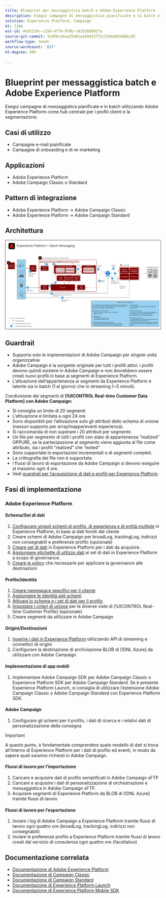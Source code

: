 ```yaml
---
title: Blueprint per messaggistica batch e Adobe Experience Platform
description: Esegui campagne di messaggistica pianificate e in batch utilizzando Adobe Experience Platform come hub centrale per i profili clienti e la segmentazione.
solution: Experience Platform, Campaign
kt: 7196
exl-id: 4e55218c-c158-4f78-9f0b-c03528d992fa
source-git-commit: 3c950cebaa25901ae50433775c510ed834d8bcd5
workflow-type: tm+mt
source-wordcount: '637'
ht-degree: 99%

---
```


# Blueprint per messaggistica batch e Adobe Experience Platform

Esegui campagne di messaggistica pianificate e in batch utilizzando Adobe Experience Platform come hub centrale per i profili clienti e la segmentazione.

## Casi di utilizzo

* Campagne e-mail pianificate
* Campagne di onboarding e di re-marketing

## Applicazioni

* Adobe Experience Platform
* Adobe Campaign Classic o Standard

## Pattern di integrazione

* Adobe Experience Platform → Adobe Campaign Classic
* Adobe Experience Platform → Adobe Campaign Standard

## Architettura

<img src="assets/aepbatch.svg" alt="Architettura di riferimento per il blueprint per messaggistica batch e Adobe Experience Platform" style="border:1px solid #4a4a4a" />

## Guardrail

* Supporta solo le implementazioni di Adobe Campaign per singole unità organizzative
* Adobe Campaign è la sorgente originale per tutti i profili attivi: i profili devono quindi esistere in Adobe Campaign e non dovrebbero essere creati nuovi profili in base ai segmenti di Experience Platform.
* L’attuazione dell’appartenenza ai segmenti da Experience Platform è latente sia in batch (1 al giorno) che in streaming (~5 minuti).

Condivisione dei segmenti di **[!UICONTROL Real-time Customer Data Platform] con Adobe Campaign:**

* Si consiglia un limite di 20 segmenti
* L’attivazione è limitata a ogni 24 ore
* Sono disponibili per l’attivazione solo gli attributi dello schema di unione (nessun supporto per array/mappe/eventi esperienza).
* Si raccomanda di non superare i 20 attributi per segmento
* Un file per segmento di tutti i profili con stato di appartenenza “realized” OPPURE, se la partecipazione al segmento viene aggiunta al file come attributo, sia i profili “realized” che “exited”
* Sono supportate le esportazioni incrementali o di segmenti completi.
* La crittografia dei file non è supportata.
* I flussi di lavoro di esportazione da Adobe Campaign si devono eseguire al massimo ogni 4 ore.
* Vedi [guardrail per l’acquisizione di dati e profili per Experience Platform](https://experienceleague.adobe.com/docs/experience-platform/profile/guardrails.html?lang=it).

## Fasi di implementazione

### Adobe Experience Platform

#### Schema/Set di dati

1. [Configurare singoli schemi di profilo, di esperienza e di entità multiple](https://experienceleague.adobe.com/?recommended=ExperiencePlatform-D-1-2021.1.xdm) in Experience Platform, in base ai dati forniti dal cliente
1. Creare schemi di Adobe Campaign per broadLog, trackingLog, indirizzi non consegnabili e preferenze profilo (opzionale)
1. [Creare set di dati](https://experienceleague.adobe.com/docs/platform-learn/tutorials/data-ingestion/create-datasets-and-ingest-data.html?lang=it) in Experience Platform per i dati da acquisire.
1. [Aggiungere etichette di utilizzo dati](https://experienceleague.adobe.com/docs/platform-learn/tutorials/data-governance/classify-data-using-governance-labels.html?lang=it) ai set di dati in Experience Platform a scopo di governance.
1. [Creare le policy](https://experienceleague.adobe.com/docs/platform-learn/tutorials/data-governance/create-data-usage-policies.html?lang=it) che necessarie per applicare la governance alle destinazioni

#### Profilo/Identità

1. [Creare namespace specifici per il cliente](https://experienceleague.adobe.com/docs/platform-learn/tutorials/identities/label-ingest-and-verify-identity-data.html?lang=it)
1. [Aggiungere le identità agli schemi](https://experienceleague.adobe.com/docs/platform-learn/tutorials/identities/label-ingest-and-verify-identity-data.html)
1. [Attivare lo schema e i set di dati per il profilo](https://experienceleague.adobe.com/docs/platform-learn/tutorials/profiles/bring-data-into-the-real-time-customer-profile.html?lang=it)
1. [Impostare i criteri di unione](https://experienceleague.adobe.com/docs/platform-learn/tutorials/profiles/create-merge-policies.html?lang=it) per le diverse viste di [!UICONTROL Real-time Customer Profile] (opzionale)
1. Creare segmenti da utilizzare in Adobe Campaign

#### Origini/Destinazioni

1. [Inserire i dati in Experience Platform](https://experienceleague.adobe.com/?recommended=ExperiencePlatform-D-1-2020.1.dataingestion&amp;lang=it) utilizzando API di streaming e connettori di origini
1. Configurare la destinazione di archiviazione BLOB di [!DNL Azure] da utilizzare con Adobe Campaign

#### Implementazione di app mobili

1. Implementare Adobe Campaign SDK per Adobe Campaign Classic o Experience Platform SDK per Adobe Campaign Standard. Se è presente Experience Platform Launch, si consiglia di utilizzare l’estensione Adobe Campaign Classic o Adobe Campaign Standard con Experience Platform SDK.

#### Adobe Campaign

1. Configurare gli schemi per il profilo, i dati di ricerca e i relativi dati di personalizzazione della consegna

>[!IMPORTANT]
>
>A questo punto, è fondamentale comprendere quale modello di dati si trova all’interno di Experience Platform per i dati di profilo ed eventi, in modo da sapere quali saranno richiesti in Adobe Campaign.

#### Flussi di lavoro per l’importazione

1. Caricare e acquisire dati di profilo semplificati in Adobe Campaign sFTP
1. Caricare e acquisire i dati di personalizzazione di orchestrazione e messaggistica in Adobe Campaign sFTP.
1. Acquisire segmenti di Experience Platform da BLOB di [!DNL Azure] tramite flussi di lavoro

#### Flussi di lavoro per l’esportazione

1. Inviare i log di Adobe Campaign a Experience Platform tramite flussi di lavoro ogni quattro ore (broadLog, trackingLog, indirizzi non consegnabili)
1. Inviare le preferenze profilo a Experience Platform tramite flussi di lavoro creati dal servizio di consulenza ogni quattro ore (facoltativo)


## Documentazione correlata

* [Documentazione di Adobe Experience Platform](https://experienceleague.adobe.com/docs/experience-platform.html?lang=it)
* [Documentazione di Campaign Classic](https://experienceleague.adobe.com/docs/campaign-classic.html?lang=it)
* [Documentazione di Campaign Standard](https://experienceleague.adobe.com/docs/campaign-standard.html?lang=it)
* [Documentazione di Experience Platform Launch](https://experienceleague.adobe.com/docs/launch.html?lang=it)
* [Documentazione di Experience Platform Mobile SDK](https://experienceleague.adobe.com/docs/mobile.html?lang=it)
